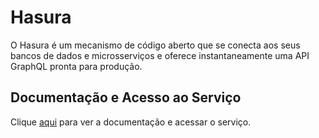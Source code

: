 # Hasura

O Hasura é um mecanismo de código aberto que se conecta aos seus bancos de dados e microsserviços e oferece instantaneamente uma API GraphQL pronta para produção.

## Documentação e Acesso ao Serviço

Clique [aqui](https://hasura.io) para ver a documentação e acessar o serviço.